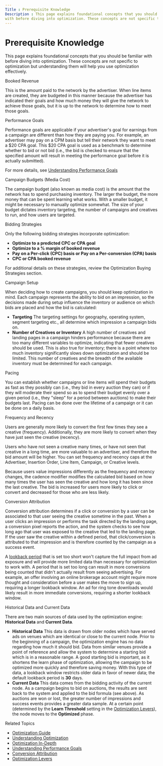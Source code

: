 ```yaml
---
Title : Prerequisite Knowledge
Description : This page explains foundational concepts that you should be familiar
with before diving into optimization. These concepts are not specific to
---
```



# Prerequisite Knowledge



This page explains foundational concepts that you should be familiar
with before diving into optimization. These concepts are not specific to
optimization but understanding them will help you use optimization
effectively.

Booked Revenue

This is the amount paid to the network by the advertiser. When line
items are created, they are budgeted in this manner because the
advertiser has indicated their goals and how much money they will give
the network to achieve those goals, but it is up to the network to
determine how to meet those goals.

Performance Goals

Performance goals are applicable if your advertiser's goal for earnings
from a campaign are different than how they are paying you. For example,
an advertiser may pay on a CPM basis but tell their network they want to
meet a $20 CPA goal. This $20 CPA goal is used as a benchmark to
determine whether to bid or not bid (i.e., the bid is checked to ensure
that the specified amount will result in meeting the performance goal
before it is actually submitted).

For more details, see <a href="understanding-performance-goals.html"
class="xref">Understanding Performance Goals</a>

Campaign Budgets (Media Cost)

The campaign budget (also known as media cost) is the amount that the
network has to spend purchasing inventory. The larger the budget, the
more money that can be spent learning what works. With a smaller budget,
it might be necessary to manually optimize somewhat. The size of your
budget dictates inventory targeting, the number of campaigns and
creatives to run, and how users are targeted.

Bidding Strategies

Only the following bidding strategies incorporate optimization:

- **Optimize to a predicted CPC or CPA goal**
- **Optimize to a % margin of booked revenue**
- **Pay on a Per-click (CPC) basis or Pay on a Per-conversion (CPA)
  basis**
- **CPC or CPA booked revenue**

For additional details on these strategies, review the Optimization
Buying Strategies section.

Campaign Setup

When deciding how to create campaigns, you should keep optimization in
mind. Each campaign represents the ability to bid on an impression, so
the decisions made during setup influence the inventory or audience on
which bids are placed and how the bid is calculated:

- **Targeting** The targeting settings for geography, operating system,
  segment targeting etc., all determine which impression a campaign bids
  on.
- **Number of Creatives or Inventory** A high number of creatives and
  landing pages in a campaign hinders performance because there are too
  many different variables to optimize, indicating that fewer creatives
  should be used. This is also true for inventory; there is a point
  where too much inventory significantly slows down optimization and
  should be limited. This number of creatives and the breadth of the
  available inventory must be determined for each campaign.

Pacing

You can establish whether campaigns or line items will spend their
budgets as fast as they possibly can (i.e., they bid in every auction
they can) or if they will moderate their spend so as to spend their
budget evenly over a given period (i.e., they "sleep" for a period
between auctions) to make their budgets last. Pacing can be done over
the lifetime of a campaign or it can be done on a daily basis.

Frequency and Recency

Users are generally more likely to convert the first few times they see
a creative (frequency). Additionally, they are more likely to convert
when they have just seen the creative (recency).

Users who have not seen a creative many times, or have not seen that
creative in a long time, are more valuable to an advertiser, and
therefore the bid amount will be higher. You can set frequency and
recency caps at the Advertiser, Insertion Order, Line Item, Campaign, or
Creative levels.

Because users value impressions differently as the frequency and recency
changes, the cadence modifier modifies the calculated bid based on how
many times the user has seen the creative and how long it has been since
the last creative. The bid is increased for users more likely to click
or convert and decreased for those who are less likely.

Conversion Attribution

Conversion attribution determines if a click or conversion by a user can
be associated to that user seeing the creative sometime in the past.
When a user clicks an impression or performs the task directed by the
landing page, a conversion pixel reports the action, and the system
checks to see how long ago that user was exposed to the creative that
led to the landing page. If the user saw the creative within a defined
period, that click/conversion is attributed to that impression and is
therefore counted by the campaign as a success event.

A <a href="conversion-attribution.html" class="xref">lookback period</a>
that is set too short won't capture the full impact from ad exposure and
will provide more limited data than necessary for optimization to work
with. A period that is set too long can result in more conversions being
counted that didn't actually result from seeing advertising. For
example, an offer involving an online brokerage account might require
more thought and consideration before a user makes the move to sign up,
requiring a longer lookback window. An ad for ring tone downloads would
likely result in more immediate conversions, requiring a shorter
lookback window.

Historical Data and Current Data

There are two main sources of data used by the optimization engine:
**Historical Data** and **Current Data**.

- **Historical Data** This data is drawn from older nodes which have
  served ads on venues which are identical or close to the current node.
  Prior to the beginning of a campaign, the optimization engine has no
  data regarding how much it should bid. Data from similar venues
  provide a point of reference and allow the system to determine a
  starting bid which is in a reasonable range. A good starting bid is
  important, as it shortens the learn phase of optimization, allowing
  the campaign to be optimized more quickly and therefore saving money.
  With this type of data, a lookback window restricts older data in
  favor of newer data; the default lookback period is **30** days.
- **Current Data** This data comes from the bidding activity of the
  current node. As a campaign begins to bid on auctions, the results are
  sent back to the system and applied to the bid formula (see above). As
  auctions are won or lost, the greater number of impressions and
  success events provides a greater data sample. At a certain point
  (determined by the **Learn Threshold** setting in the
  <a href="optimization-levers.html" class="xref">Optimization Levers</a>),
  the node moves to the **Optimized** phase.

Related Topics

- <a href="optimization-guide.html" class="xref">Optimization Guide</a>
- <a href="understanding-optimization.html" class="xref">Understanding
  Optimization</a>
- <a href="optimization-in-depth.html" class="xref">Optimization
  In-Depth</a>
- <a href="understanding-performance-goals.html"
  class="xref">Understanding Performance Goals</a>
- <a href="conversion-attribution.html" class="xref">Conversion
  Attribution</a>
- <a href="optimization-levers.html" class="xref">Optimization Levers</a>




